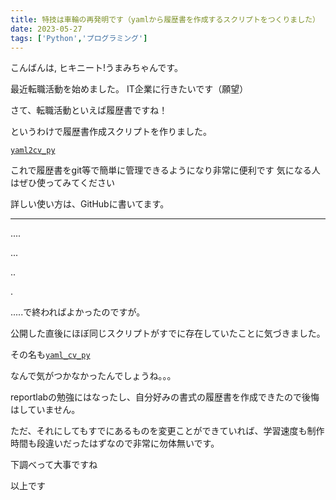 ```yaml
---
title: 特技は車輪の再発明です（yamlから履歴書を作成するスクリプトをつくりました）
date: 2023-05-27
tags: ['Python','プログラミング']
---
```

こんばんは, ヒキニート!うまみちゃんです。

最近転職活動を始めました。
IT企業に行きたいです（願望）

さて、転職活動といえば履歴書ですね！

というわけで履歴書作成スクリプトを作りました。

[`yaml2cv_py`](https://raw.githubusercontent.com/hikineet-umamichang/yaml2cv_py)

これで履歴書をgit等で簡単に管理できるようになり非常に便利です
気になる人はぜひ使ってみてください

詳しい使い方は、GitHubに書いてます。

---


....

...

..

.


.....で終わればよかったのですが。

公開した直後にほぼ同じスクリプトがすでに存在していたことに気づきました。

その名も[`yaml_cv_py`](https://github.com/toritamantaro/yaml_cv_py)

なんで気がつかなかったんでしょうね。。。


reportlabの勉強にはなったし、自分好みの書式の履歴書を作成できたので後悔はしていません。

ただ、それにしてもすでにあるものを変更ことができていれば、学習速度も制作時間も段違いだったはずなので非常に勿体無いです。

下調べって大事ですね

以上です
